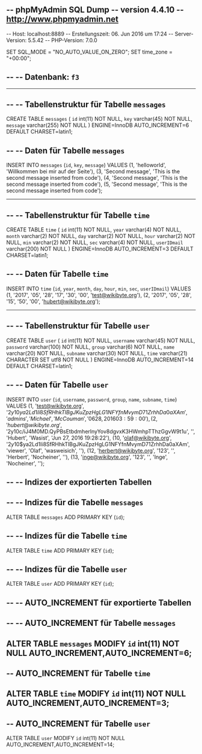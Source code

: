 -- phpMyAdmin SQL Dump
-- version 4.4.10
-- http://www.phpmyadmin.net
--
-- Host: localhost:8889
-- Erstellungszeit: 06. Jun 2016 um 17:24
-- Server-Version: 5.5.42
-- PHP-Version: 7.0.0

SET SQL_MODE = "NO_AUTO_VALUE_ON_ZERO";
SET time_zone = "+00:00";

--
-- Datenbank: `f3`
--

-- --------------------------------------------------------

--
-- Tabellenstruktur für Tabelle `messages`
--

CREATE TABLE `messages` (
  `id` int(11) NOT NULL,
  `key` varchar(45) NOT NULL,
  `message` varchar(255) NOT NULL
) ENGINE=InnoDB AUTO_INCREMENT=6 DEFAULT CHARSET=latin1;

--
-- Daten für Tabelle `messages`
--

INSERT INTO `messages` (`id`, `key`, `message`) VALUES
(1, 'helloworld', 'Willkommen bei mir auf der Seite'),
(3, 'Second message', 'This is the second message inserted from code'),
(4, 'Second message', 'This is the second message inserted from code'),
(5, 'Second message', 'This is the second message inserted from code');

-- --------------------------------------------------------

--
-- Tabellenstruktur für Tabelle `time`
--

CREATE TABLE `time` (
  `id` int(11) NOT NULL,
  `year` varchar(4) NOT NULL,
  `month` varchar(2) NOT NULL,
  `day` varchar(2) NOT NULL,
  `hour` varchar(2) NOT NULL,
  `min` varchar(2) NOT NULL,
  `sec` varchar(4) NOT NULL,
  `userIDmail` varchar(200) NOT NULL
) ENGINE=InnoDB AUTO_INCREMENT=3 DEFAULT CHARSET=latin1;

--
-- Daten für Tabelle `time`
--

INSERT INTO `time` (`id`, `year`, `month`, `day`, `hour`, `min`, `sec`, `userIDmail`) VALUES
(1, '2017', '05', '28', '17', '30', '00', 'test@wikibyte.org'),
(2, '2017', '05', '28', '15', '50', '00', 'hubert@wikibyte.org');

-- --------------------------------------------------------

--
-- Tabellenstruktur für Tabelle `user`
--

CREATE TABLE `user` (
  `id` int(11) NOT NULL,
  `username` varchar(45) NOT NULL,
  `password` varchar(100) NOT NULL,
  `group` varchar(6) NOT NULL,
  `name` varchar(20) NOT NULL,
  `subname` varchar(30) NOT NULL,
  `time` varchar(21) CHARACTER SET utf8 NOT NULL
) ENGINE=InnoDB AUTO_INCREMENT=14 DEFAULT CHARSET=latin1;

--
-- Daten für Tabelle `user`
--

INSERT INTO `user` (`id`, `username`, `password`, `group`, `name`, `subname`, `time`) VALUES
(1, 'test@wikibyte.org', '$2y$10$ya2Ld1Ii8SfRHhkTlBgJKuZpzHgLG1NFYfnMvymD71ZrhhDa0aXAm', 'admins', 'Michael', 'McCouman', '06 28, 2016 03:59:00'),
(2, 'hubert@wikibyte.org', '$2y$10$c/iJ4M0MD.QyPBsEtbdmherlnyYov8dgvxK3HWmhpTThzGgvW9t1u', '', 'Hubert', 'Wasist', 'Jun 27, 2016 19:28:22'),
(10, 'olaf@wikibyte.org', '$2y$10$ya2Ld1Ii8SfRHhkTlBgJKuZpzHgLG1NFYfnMvymD71ZrhhDa0aXAm', 'viewer', 'Olaf', 'wasweisich', ''),
(12, 'herbert@wikibyte.org', '123', '', 'Herbert', 'Nocheiner', ''),
(13, 'inge@wikibyte.org', '123', '', 'Inge', 'Nocheiner', '');

--
-- Indizes der exportierten Tabellen
--

--
-- Indizes für die Tabelle `messages`
--
ALTER TABLE `messages`
  ADD PRIMARY KEY (`id`);

--
-- Indizes für die Tabelle `time`
--
ALTER TABLE `time`
  ADD PRIMARY KEY (`id`);

--
-- Indizes für die Tabelle `user`
--
ALTER TABLE `user`
  ADD PRIMARY KEY (`id`);

--
-- AUTO_INCREMENT für exportierte Tabellen
--

--
-- AUTO_INCREMENT für Tabelle `messages`
--
ALTER TABLE `messages`
  MODIFY `id` int(11) NOT NULL AUTO_INCREMENT,AUTO_INCREMENT=6;
--
-- AUTO_INCREMENT für Tabelle `time`
--
ALTER TABLE `time`
  MODIFY `id` int(11) NOT NULL AUTO_INCREMENT,AUTO_INCREMENT=3;
--
-- AUTO_INCREMENT für Tabelle `user`
--
ALTER TABLE `user`
  MODIFY `id` int(11) NOT NULL AUTO_INCREMENT,AUTO_INCREMENT=14;
